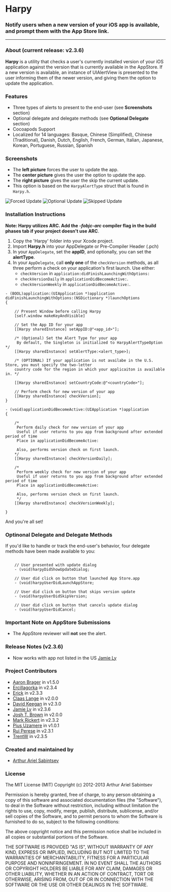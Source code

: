 # Harpy
### Notify users when a new version of your iOS app is available, and prompt them with the App Store link.

---
### About (current release: v2.3.6)
**Harpy** is a utility that checks a user's currently installed version of your iOS application against the version that is currently available in the AppStore. If a new version is available, an instance of UIAlertView is presented to the user informing them of the newer version, and giving them the option to update the application.

### Features
- Three types of alerts to present to the end-user (see **Screenshots** section)
- Optional delegate and delegate methods (see **Optional Delegate** section)
- Cocoapods Support
- Localized for 14 languages: Basque, Chinese (Simplified), Chinese (Traditional), Danish, Dutch, English, French, German, Italian, Japanese, Korean, Portuguese, Russian, Spanish

### Screenshots

- The **left picture** forces the user to update the app.
- The **center picture** gives the user the option to update the app.
- The **right picture** gives the user the skip the current update.
- This option is based on the `HarpyAlertType` struct that is found in `Harpy.h`.
 
![Forced Update](https://github.com/ArtSabintsev/Harpy/blob/master/picForcedUpdate.png?raw=true "Forced Update") 
![Optional Update](https://github.com/ArtSabintsev/Harpy/blob/master/picOptionalUpdate.png?raw=true "Optional Update")
![Skipped Update](https://github.com/ArtSabintsev/Harpy/blob/master/picSkippedUpdate.png?raw=true "Optional Update")

### Installation Instructions
**Note: Harpy utilizes ARC. Add the *-fobjc-arc* compiler flag in the build phases tab if your project doesn't use ARC**.

1. Copy the 'Harpy' folder into your Xcode project.
1. Import **Harpy.h** into your AppDelegate or Pre-Compiler Header (.pch)
1. In your `AppDelegate`, set the **appID**, and optionally, you can set the **alertType**.
1. In your `AppDelegate`, call **only one** of the `checkVersion` methods, as all three perform a check on your application's first launch. Use either:
    - `checkVersion` in `application:didFinishLaunchingWithOptions:`
    - `checkVersionDaily` in `applicationDidBecomeActive:`.
    - `checkVersionWeekly` in `applicationDidBecomeActive:`.
	
``` obj-c
- (BOOL)application:(UIApplication *)application didFinishLaunchingWithOptions:(NSDictionary *)launchOptions
{

	// Present Window before calling Harpy
	[self.window makeKeyAndVisible]
	
	// Set the App ID for your app
	[[Harpy sharedInstance] setAppID:@"<app_id>"];
	
	/* (Optional) Set the Alert Type for your app 
	 By default, the Singleton is initialized to HarpyAlertTypeOption */
	[[Harpy sharedInstance] setAlertType:<alert_type>];
	
	/* (OPTIONAL) If your application is not availabe in the U.S. Store, you must specify the two-letter 
 	country code for the region in which your applicaiton is available in. */
	
	[[Harpy sharedInstance] setCountryCode:@"<countryCode>"]; 
	
	// Perform check for new version of your app 
	[[Harpy sharedInstance] checkVersion]; 
}

- (void)applicationDidBecomeActive:(UIApplication *)application
{

	/*
	 Perform daily check for new version of your app
	 Useful if user returns to you app from background after extended period of time
 	 Place in applicationDidBecomeActive:
 	 
 	 Also, performs version check on first launch.
 	*/
	[[Harpy sharedInstance] checkVersionDaily];

	/*
	 Perform weekly check for new version of your app
	 Useful if user returns to you app from background after extended period of time
	 Place in applicationDidBecomeActive:
	 
	 Also, performs version check on first launch.
	 */
	[[Harpy sharedInstance] checkVersionWeekly];
    
}
```

And you're all set!

### Optinonal Delegate and Delegate Methods
If you'd like to handle or track the end-user's behavior, four delegate methods have been made available to you:

```	obj-c

	// User presented with update dialog
	- (void)harpyDidShowUpdateDialog;
	
	// User did click on button that launched App Store.app
	- (void)harpyUserDidLaunchAppStore;
	
	// User did click on button that skips version update
	- (void)harpyUserDidSkipVersion;
	
	// User did click on button that cancels update dialog
	- (void)harpyUserDidCancel;

```

### Important Note on AppStore Submissions
- The AppStore reviewer will **not** see the alert. 

###  Release Notes (v2.3.6)
- Now works with app not listed in the US [Jamie Ly](https://github.com/jamiely)

### Project Contributors
- [Aaron Brager](http://www.github.com/getaaron) in v1.5.0
- [Ercillagorka](https://github.com/ercillagorka) in v2.3.4
- [Erick](https://github.com/dexcell0) in v2.3.3
- [Claas Lange](https://github.com/claaslange) in v2.0.0
- [David Keegan](https://github.com/kgn) in v2.3.0
- [Jamie Ly](http://github,com/jamiely) in v2.3.6
- [Josh T. Brown](https://github.com/joshuatbrown) in v2.0.0
- [Mark Rickert](https://github.com/markrickert) in v2.3.2
- [Pius Uzamere](https://github.com/pius) in v1.0.1
- [Rui Perese](https://github.com/RuiAAPeres) in v2.3.1
- [TrentW](https://github.com/trentw) in v2.3.5

### Created and maintained by
- [Arthur Ariel Sabintsev](http://www.sabintsev.com/) 

### License
The MIT License (MIT)
Copyright (c) 2012-2013 Arthur Ariel Sabintsev

Permission is hereby granted, free of charge, to any person obtaining a copy of this software and associated documentation files (the "Software"), to deal in the Software without restriction, including without limitation the rights to use, copy, modify, merge, publish, distribute, sublicense, and/or sell copies of the Software, and to permit persons to whom the Software is furnished to do so, subject to the following conditions:

The above copyright notice and this permission notice shall be included in all copies or substantial portions of the Software.

THE SOFTWARE IS PROVIDED "AS IS", WITHOUT WARRANTY OF ANY KIND, EXPRESS OR IMPLIED, INCLUDING BUT NOT LIMITED TO THE WARRANTIES OF MERCHANTABILITY, FITNESS FOR A PARTICULAR PURPOSE AND NONINFRINGEMENT. IN NO EVENT SHALL THE AUTHORS OR COPYRIGHT HOLDERS BE LIABLE FOR ANY CLAIM, DAMAGES OR OTHER LIABILITY, WHETHER IN AN ACTION OF CONTRACT, TORT OR OTHERWISE, ARISING FROM, OUT OF OR IN CONNECTION WITH THE SOFTWARE OR THE USE OR OTHER DEALINGS IN THE SOFTWARE.
